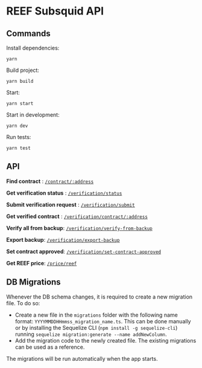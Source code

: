 # REEF Subsquid API

## Commands

Install dependencies:
```
yarn
```

Build project:
```
yarn build
```

Start:
```
yarn start
```

Start in development:
```
yarn dev
```

Run tests:
```
yarn test
```

## API

**Find contract** : [`/contract/:address`](api.md/#find-contract)

**Get verification status** : [`/verification/status`](api.md/#get-verification-status)

**Submit verification request** : [`/verification/submit`](api.md/#submit-verification)

**Get verified contract** : [`/verification/contract/:address`](api.md/#get-verified-contract)

**Verify all from backup**: [`/verification/verify-from-backup`](api.md/#verify-all-from-backup)

**Export backup**: [`/verification/export-backup`](api.md/#export-backup)

**Set contract approved**: [`/verification/set-contract-approved`](api.md/#set-contract-approved)

**Get REEF price**: [`/price/reef`](api.md/#get-reef-price)


## DB Migrations

Whenever the DB schema changes, it is required to create a new migration file. To do so:
- Create a new file in the `migrations` folder with the following name format: `YYYYMMDDHHmmss_migration_name.ts`. This can be done manually or by installing the Sequelize CLI (`npm install -g sequelize-cli`) running `sequelize migration:generate --name addNewColumn`.
- Add the migration code to the newly created file. The existing migrations can be used as a reference.

The migrations will be run automatically when the app starts.